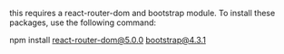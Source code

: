 this requires a react-router-dom and bootstrap module. To install these packages, use the following command:

npm install react-router-dom@5.0.0 bootstrap@4.3.1 
